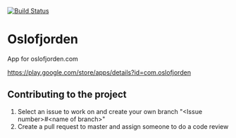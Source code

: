 [![Build Status](https://travis-ci.com/Mkohm/Oslofjorden.svg?token=APCQx3FsXsgsRxxTBEjh&branch=feature/setup-travis)](https://travis-ci.com/Mkohm/Oslofjorden)


# Oslofjorden
App for oslofjorden.com

https://play.google.com/store/apps/details?id=com.oslofjorden

## Contributing to the project
1. Select an issue to work on and create your own branch "\<Issue number\>#\<name of branch\>"
2. Create a pull request to master and assign someone to do a code review
